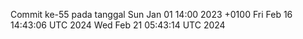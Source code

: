 Commit ke-55 pada tanggal Sun Jan 01 14:00 2023 +0100
Fri Feb 16 14:43:06 UTC 2024
Wed Feb 21 05:43:14 UTC 2024
